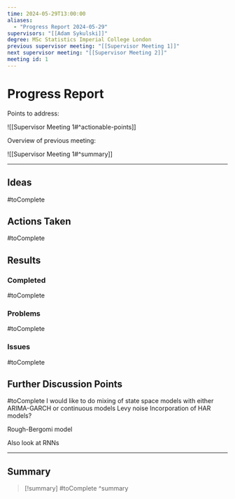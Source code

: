 ```yaml
---
time: 2024-05-29T13:00:00
aliases: 
  - "Progress Report 2024-05-29"
supervisors: "[[Adam Sykulski]]"
degree: MSc Statistics Imperial College London
previous supervisor meeting: "[[Supervisor Meeting 1]]"
next supervisor meeting: "[[Supervisor Meeting 2]]"
meeting id: 1
---
```

# Progress Report

Points to address:

![[Supervisor Meeting 1#^actionable-points]]

Overview of previous meeting:

![[Supervisor Meeting 1#^summary]]

---
## Ideas

#toComplete

## Actions Taken

#toComplete

## Results

### Completed

#toComplete

### Problems

#toComplete

### Issues

#toComplete

## Further Discussion Points 

#toComplete
I would like to do mixing of state space models with either ARIMA-GARCH or continuous models
Levy noise
Incorporation of HAR models?

Rough-Bergomi model

Also look at RNNs

---

## Summary

> [!summary]
> #toComplete
^summary
